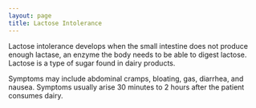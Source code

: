 ```yaml
---
layout: page
title: Lactose Intolerance
---
```


<p>
Lactose intolerance develops when the small intestine does not produce enough lactase, an enzyme the body needs to be able to digest lactose. Lactose is a type of sugar found in dairy products.
</p>

<p>
Symptoms may include abdominal cramps, bloating, gas, diarrhea, and nausea.
Symptoms usually arise 30 minutes to 2 hours after the patient consumes dairy.
</p>
